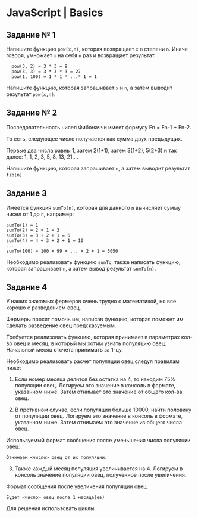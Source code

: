 # JavaScript | Basics

## Задание № 1
 
Напишите функцию `pow(x,n)`, которая возвращает `x` в степени `n`.
Иначе говоря, умножает `x` на себя `n` раз и возвращает результат.

```
  pow(3, 2) = 3 * 3 = 9
  pow(3, 3) = 3 * 3 * 3 = 27
  pow(1, 100) = 1 * 1 * ...* 1 = 1
```

Напишите функцию, которая запрашивает `x` и `n`, а затем выводит результат `pow(x,n)`.

## Задание № 2

Последовательность чисел Фибоначчи имеет формулу Fn = Fn-1 + Fn-2.

То есть, следующее число получается как сумма двух предыдущих.

Первые два числа равны 1, затем 2(1+1), затем 3(1+2), 5(2+3) и так далее: 1, 1, 2, 3, 5, 8, 13, 21....

Напишите функцию, которая запрашивает `n`, а затем выводит результат `fib(n)`.

## Задание 3

Имеется функция `sumTo(n)`, которая для данного `n` вычисляет сумму чисел от 1 до `n`, например:

```
sumTo(1) = 1
sumTo(2) = 2 + 1 = 3
sumTo(3) = 3 + 2 + 1 = 6
sumTo(4) = 4 + 3 + 2 + 1 = 10
...
sumTo(100) = 100 + 99 + ... + 2 + 1 = 5050
```

Необходимо реализовать функцию `sumTo`, также написать функцию, которая запрашивает `n`, а затем вывод результат `sumTo(n)`.

## Задание 4

У наших знакомых фермеров очень трудно с математикой, но все хорошо с разведением овец.

Фермеры просят помочь им, написав функцию, которая поможет им сделать разведение овец предсказуемым.

Требуется реализовать функцию, которая принимает в параметрах кол-во овец и месяц, в который мы хотим узнать популяцию овец. Начальный месяц отсчета принимать за 1-цу.

Необходимо реализовать расчет популяции овец следуя правилам ниже:

1. Если номер месяца делится без остатка на 4, то находим 75% популяции овец. Логируем это значение в консоль в формате, указанном ниже. Затем отнимает это значение от общего кол-ва овец.

2. В противном случае, если популяции больше 10000, найти половину от популяции овец. Логируем это значение в консоль в формате, указанном ниже. Затем отнимаем это значение из общего числа овец.

Используемый формат сообщения после уменьшения числа популяции овец:
```
Отнимаем <число> овец от их популяции.
```

3. Также каждый месяц популяция увеличивается на 4. Логируем в консоль значение популяции овец, полученное после увеличения.

Формат сообщения после увеличения популяции овец:
```
Будет <число> овец после 1 месяца(ев) 
```

Для решения использовать циклы.
